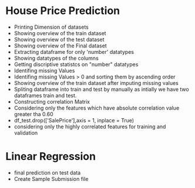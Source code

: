# House Price Prediction

- Printing Dimension of datasets
- Showing overview of the train dataset
- Showing overview of the test dataset
- Showing overview of the Final dataset
- Extracting dataframe for only 'number' datatypes
- Showing datatypes of the columns
- Getting discriptive statistcs on "number" datatypes
- Identifing missing Values
- Identifing missing Values > 0 and sorting them by ascending order
- Showing overview of the train dataset after imputing missing values
- Spliting dataframe into train and test by manually as intially we have two dataframes train and test.
- Constructing correlation Matrix
- Considering only the features which have absolute correlation value greater tha 0.60
- df_test.drop(['SalePrice'],axis = 1, inplace = True)
- considering only the highly correlated features for training and validation

# Linear Regression
- final prediction on test data
- Create Sample Submission file 
